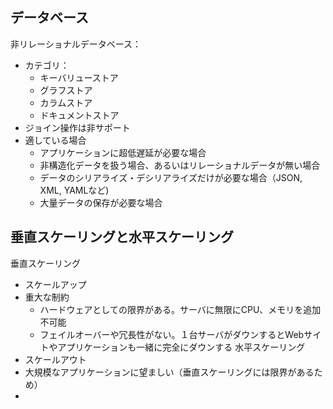 
## データベース

非リレーショナルデータベース：
- カテゴリ：
	- キーバリューストア
	- グラフストア
	- カラムストア
	- ドキュメントストア
- ジョイン操作は非サポート
- 適している場合
	- アプリケーションに超低遅延が必要な場合
	- 非構造化データを扱う場合、あるいはリレーショナルデータが無い場合
	- データのシリアライズ・デシリアライズだけが必要な場合（JSON, XML, YAMLなど)
	- 大量データの保存が必要な場合

## 垂直スケーリングと水平スケーリング

垂直スケーリング
- スケールアップ
- 重大な制約
	- ハードウェアとしての限界がある。サーバに無限にCPU、メモリを追加不可能
	- フェイルオーバーや冗長性がない。１台サーバがダウンするとWebサイトやアプリケーションも一緒に完全にダウンする
水平スケーリング
- スケールアウト
- 大規模なアプリケーションに望ましい（垂直スケーリングには限界があるため）
- 
